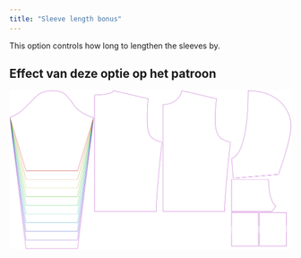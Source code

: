 ```yaml
---
title: "Sleeve length bonus"
---
```


This option controls how long to lengthen the sleeves by.

## Effect van deze optie op het patroon

![This image shows the effect of this option by superimposing several variants that have a different value for this option](huey_sleevelengthbonus_sample.svg "Effect of this option on the pattern")
